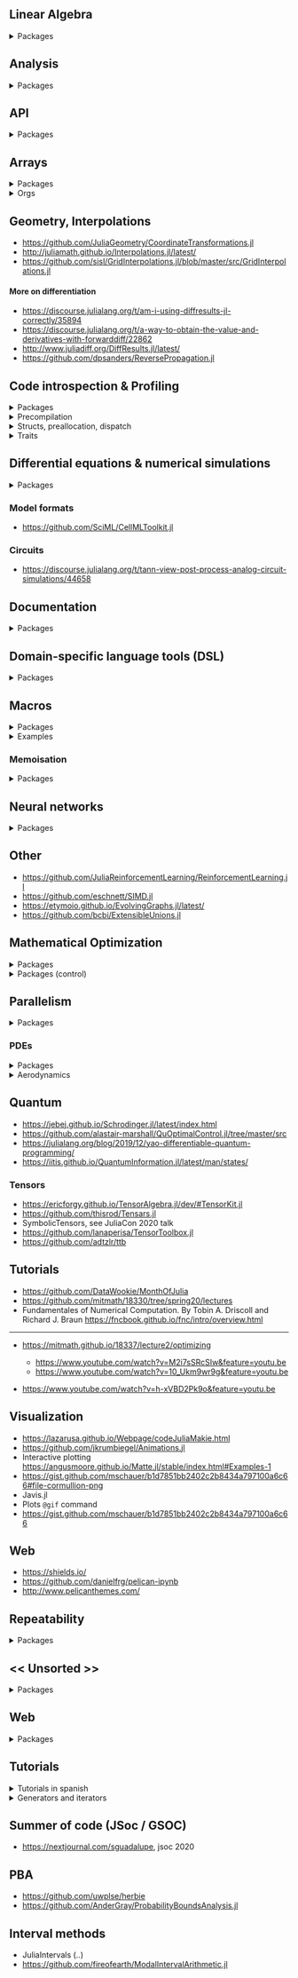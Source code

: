 ## Linear Algebra

<details>
  <summary>Packages</summary>

- [Intel MKL linear algebra library](https://github.com/JuliaComputing/MKL.jl)

- [Padded matrices](https://github.com/chriselrod/PaddedMatrices.jl)

- [Gaius](https://github.com/MasonProtter/Gaius.jl)

- [Tullio.jl](https://github.com/mcabbott/Tullio.jl). Example [here](https://discourse.julialang.org/t/accelerate-non-linear-function-evaluation/42105/16).

</details>


## Analysis

<details>
  <summary>Packages</summary>

- https://github.com/JuliaDiff/ForwardDiff.jl

- https://github.com/JuliaDiff/FiniteDiff.jl

- https://github.com/JuliaMath/Calculus.jl

- https://github.com/JuliaComputing/NonlinearSolve.jl

- https://github.com/SciML/Quadrature.jl


</details>

## API

<details>
  <summary>Packages</summary>

- https://github.com/jw3126/ArgCheck.jl

- https://simeonschaub.github.io/OptionalArgChecks.jl/dev/

- Unpack

- Parameters

- https://juliahub.com/ui/Packages/ArgTools/aGHFV/1.1.1


</details>

## Arrays

<details>
  <summary>Packages</summary>

- [ElasticArrays](https://github.com/JuliaArrays/ElasticArrays.jl)

- [IdentityMatrix.jl](https://github.com/jlapeyre/IdentityMatrix.jl)

- https://github.com/mateuszbaran/HybridArrays.jl

- [Block arrays](https://github.com/JuliaArrays/BlockArrays.jl)

- [RecursiveArrayTools](https://github.com/JuliaDiffEq/RecursiveArrayTools.jl)

- [LazyArrays.jl](https://github.com/JuliaArrays/LazyArrays.jl)

- [TriMatrices.jl](https://github.com/jlumpe/TriMatrices.jl) -- Julia package for storing large triangular or symmetric matrices in non-redundant format.



</details>

<details>
  <summary>Orgs</summary>

- https://github.com/JuliaArrays

</details>


## Geometry, Interpolations

- https://github.com/JuliaGeometry/CoordinateTransformations.jl
- http://juliamath.github.io/Interpolations.jl/latest/
- https://github.com/sisl/GridInterpolations.jl/blob/master/src/GridInterpolations.jl


#### More on differentiation

- https://discourse.julialang.org/t/am-i-using-diffresults-jl-correctly/35894
- https://discourse.julialang.org/t/a-way-to-obtain-the-value-and-derivatives-with-forwarddiff/22862
- http://www.juliadiff.org/DiffResults.jl/latest/
- https://github.com/dpsanders/ReversePropagation.jl

## Code introspection & Profiling

<details>
  <summary>Packages</summary>

- [Treeview.jl](https://github.com/JuliaTeX/TreeView.jl) (view Julia syntax trees as a graph)

- [Flatten.jl](https://github.com/rafaqz/Flatten.jl) (type queries)

- [ProfileVega.jl](https://github.com/davidanthoff/ProfileVega.jl)

- [TimerOutputs.jl](https://github.com/KristofferC/TimerOutputs.jl)

- [Traceur.jl](https://github.com/JunoLab/Traceur.jl)

- [OwnTime.jl](https://github.com/DevJac/OwnTime.jl)

- [Timeout.jl](https://github.com/ararslan/Timeout.jl)

- https://github.com/FluxML/IRTools.jl

- https://github.com/antoine-levitt/Exfiltrator.jl

- https://github.com/c42f/TerminalLoggers.jl

- https://github.com/oxinabox/LoggingExtras.jl

- https://github.com/timholy/MethodAnalysis.jl

</details>

<details>
  <summary>Precompilation</summary>

- https://discourse.julialang.org/t/ann-snoopcompile-1-2-package-precompilation/33359

- https://github.com/jump-dev/JuMP.jl/pull/2484

</details>

<details>
  <summary>Structs, preallocation, dispatch </summary>

- https://github.com/oxinabox/AutoPreallocation.jl

- https://github.com/pengwyn/AutoParameters.jl

- [ConcreteStructs.jl](https://discourse.julialang.org/t/ann-concretestructs-jl-cut-the-boilerplate-when-concretely-parameterizing-structs/47274)

- https://github.com/jlapeyre/ManualDispatch.jl

</details>

<details>
  <summary>Traits </summary>

- [Traits.jl](https://github.com/schlichtanders/Traits.jl)

- [SimpleTraits.jl](https://github.com/mauro3/SimpleTraits.jl)

- [BinaryTraits.jl](https://github.com/tk3369/BinaryTraits.jl), [on discourse](https://discourse.julialang.org/t/ann-binarytraits-jl-a-new-traits-package/37475)

</details>

## Differential equations & numerical simulations

<details>
  <summary>Packages</summary>

- DynamicalSystems.jl

- [DifferentialEquations.jl webpage](https://juliadiffeq.org/)

- [DifferentialEquations.jl documentation](https://docs.juliadiffeq.org/dev/index.html)
   - https://github.com/SciML/OrdinaryDiffEq.jl

- [Mera.jl](https://github.com/ManuelBehrendt/Mera.jl)

- [Causal.jl](https://github.com/zekeriyasari/Causal.jl/issues)

- ModiaSim

- [SimJulia](https://benlauwens.github.io/SimJulia.jl/)

- [NetworkDynamics.jl](https://github.com/FHell/NetworkDynamics.jl)

- https://github.com/PSORLab/DynamicBoundspODEsIneq.jl

- https://github.com/SciML/DiffEqUncertainty.jl

- https://github.com/AnHeuermann/JuliaFMI

- https://github.com/timueh/PolyChaos.jl [article](https://arxiv.org/pdf/2004.03970.pdf)

- https://ymocquar.github.io/HOODESolver.jl/stable/quickstart/

- https://github.com/ketch/nodepy (Python)
  
</details>

### Model formats

- https://github.com/SciML/CellMLToolkit.jl

### Circuits

- https://discourse.julialang.org/t/tann-view-post-process-analog-circuit-simulations/44658

## Documentation

<details>
  <summary>Packages</summary>

- [Hosting documentation. Documenter help](https://juliadocs.github.io/Documenter.jl/v0.24/man/hosting/#Hosting-Documentation-1).

- [Documenter showcase](https://juliadocs.github.io/Documenter.jl/v0.24/showcase/#Doctest-showcase-1).

- [SafeTestsets](https://github.com/YingboMa/SafeTestsets.jl)

- [latex_symbols.jl](https://github.com/JuliaLang/julia/blob/master/stdlib/REPL/src/latex_symbols.jl)

- [Unicode input](https://docs.julialang.org/en/v1/manual/unicode-input/)

- [Literate.jl](https://github.com/fredrikekre/Literate.jl)

- https://github.com/JunoLab/Weave.jl

- https://juliadocs.github.io/DocStringExtensions.jl/latest/index.html

- [Publish.jl](https://github.com/MichaelHatherly/Publish.jl)

- [Latexify.jl](https://github.com/korsbo/Latexify.jl)

- [Citations.jl](https://github.com/adamslc/Citations.jl)

- [DocumenterBibliographyTest.jl](https://github.com/ali-ramadhan/DocumenterBibliographyTest.jl)

- [BibTeXFormat.jl](https://lucianolorenti.github.io/BibTeXFormat.jl/latest/)

- [BibTex.jl](https://github.com/JuliaTeX/BibTeX.jl)

</details>


## Domain-specific language tools (DSL)

<details>
  <summary>Packages</summary>

- [ModelingToolkit](https://github.com/JuliaDiffEq/ModelingToolkit.jl)

- [Sims.jl](https://github.com/tshort/Sims.jl)

- [Modia.jl](https://github.com/ModiaSim/Modia.jl)

- [Symbolics.jl](https://github.com/MasonProtter/Symbolics.jl)

- [ModelKit.jl](https://github.com/saschatimme/ModelKit.jl/)

</details>

## Macros

<details>
  <summary>Packages</summary>

- [ExprTools](https://github.com/invenia/ExprTools.jl)

- [MacroTools](https://github.com/FluxML/MacroTools.jl)

- [Espresso](https://github.com/dfdx/Espresso.jl)

- [Keyword dispatch](https://github.com/simonbyrne/KeywordDispatch.jl)

- [ExtractMacro](https://github.com/carlobaldassi/ExtractMacro.jl)

</details>

<details>
  <summary>Examples</summary>

- [Some useful macros for Julia (MikeInnes)](https://gist.github.com/MikeInnes/8299575)

</details>


### Memoisation

<details>
  <summary>Packages</summary>

- https://github.com/BenLauwens/ResumableFunctions.jl

- https://discourse.julialang.org/t/memoization-performance/26361

- https://gist.github.com/tk3369/877c2c60f41f6b0941e76e977e916192

- https://github.com/dalum/Purses.jl

- https://gitlab.com/volkerweissmann/SimpleCache.jl/-/tree/master/

</details>

## Neural networks

<details>
  <summary>Packages</summary>

- https://github.com/vtjeng/MIPVerify.jl

- https://github.com/castrong/NeuralOptimization.jl

</details>


## Other

- https://github.com/JuliaReinforcementLearning/ReinforcementLearning.jl
- https://github.com/eschnett/SIMD.jl
- https://etymoio.github.io/EvolvingGraphs.jl/latest/
- https://github.com/bcbi/ExtensibleUnions.jl

## Mathematical Optimization

<details>
  <summary>Packages</summary>

- [TrajectoryOptimization.jl](https://github.com/RoboticExplorationLab/TrajectoryOptimization.jl)

- https://github.com/ds4dm/Tulip.jl

- http://www.juliaopt.org/MathOptInterface.jl/dev/apimanual/#Standard-form-problem-1

- https://github.com/jump-dev/MatrixOptInterface.jl

- https://github.com/oxfordcontrol/COSMO.jl

- https://github.com/JuliaLinearOptimizers/Simplex.jl

- https://github.com/SCIP-Interfaces/SCIP.jl

- https://github.com/IainNZ/RationalSimplex.jl

- https://github.com/jw3126/Convex1D.jl

- https://github.com/SciML/GalacticOptim.jl

- [CMAEvolutionStrategy](https://github.com/jbrea/CMAEvolutionStrategy.jl/tree/f421335dad3c9133b4e0c1796d33508cef08834e), [discourse announcement](https://discourse.julialang.org/t/ann-cmaevolutionstrategy-jl/39411/5).

- https://psorlab.github.io/EAGO.jl/dev/

- https://github.com/newptcai/BEE.jl

- https://github.com/JuliaNLSolvers/ConstrainedOptim.jl
 
- https://github.com/JuliaFirstOrder

- https://juliafirstorder.github.io/PiecewiseQuadratics.jl/dev/

</details>

<details>
  <summary>Packages (control) </summary>

https://github.com/cadojo/ControlTheoryNotes.jl
</details>

## Parallelism


<details>
  <summary>Packages</summary>
  
- https://github.com/jishnub/ParallelUtilities.jl

- https://stackoverflow.com/questions/50802184/julia-macro-threads-and-parallel

- https://julialang.org/blog/2019/07/multithreading/

- https://github.com/tkf/ThreadsX.jl

</details>

### PDEs

<details>
  <summary>Packages</summary>

 - https://joss.theoj.org/papers/10.21105/joss.02369

 - https://github.com/kinnala/scikit-fem

 - https://scikit-fem.readthedocs.io/en/latest/listofexamples.html#example-2-kirchhoff-plate-bending-problem

 - https://joss.theoj.org/papers/10.21105/joss.02520

 - https://github.com/gridap/GridapODEs.jl

 - https://github.com/lijas/IGA.jl

- [femshop](https://github.com/paralab/femshop)

- https://github.com/matthieugomez/EconPDEs.jl

- https://github.com/PetrKryslUCSD/Elfel.jl

- https://github.com/trixi-framework/Trixi.jl

- https://github.com/j-fu/ExtendableGrids.jl

</details>

<details>
  <summary>Aerodynamics</summary>

- https://github.com/byuflowlab/VortexLattice.jl


</details>


## Quantum

- https://jebej.github.io/Schrodinger.jl/latest/index.html
- https://github.com/alastair-marshall/QuOptimalControl.jl/tree/master/src
- https://julialang.org/blog/2019/12/yao-differentiable-quantum-programming/
- https://iitis.github.io/QuantumInformation.jl/latest/man/states/



### Tensors

- https://ericforgy.github.io/TensorAlgebra.jl/dev/#TensorKit.jl
- https://github.com/thisrod/Tensars.jl
- SymbolicTensors, see JuliaCon 2020 talk
- https://github.com/lanaperisa/TensorToolbox.jl
- https://github.com/adtzlr/ttb

## Tutorials

- https://github.com/DataWookie/MonthOfJulia
- https://github.com/mitmath/18330/tree/spring20/lectures
- Fundamentales of Numerical Computation. By Tobin A. Driscoll and Richard J. Braun
 https://fncbook.github.io/fnc/intro/overview.html
 
---

- https://mitmath.github.io/18337/lecture2/optimizing
    - https://www.youtube.com/watch?v=M2i7sSRcSIw&feature=youtu.be
    - https://www.youtube.com/watch?v=10_Ukm9wr9g&feature=youtu.be

- https://www.youtube.com/watch?v=h-xVBD2Pk9o&feature=youtu.be


## Visualization

- https://lazarusa.github.io/Webpage/codeJuliaMakie.html
- https://github.com/jkrumbiegel/Animations.jl
- Interactive plotting https://angusmoore.github.io/Matte.jl/stable/index.html#Examples-1
- https://gist.github.com/mschauer/b1d7851bb2402c2b8434a797100a6c66#file-cormullion-png
- Javis.jl
- Plots `@gif` command
- https://gist.github.com/mschauer/b1d7851bb2402c2b8434a797100a6c66

## Web

- https://shields.io/
- https://github.com/danielfrg/pelican-ipynb
- http://www.pelicanthemes.com/



## Repeatability

<details>
  <summary>Packages</summary>

- https://github.com/bcbi/GitCommand.jl

- https://github.com/KristofferC/RegistryCompatTools.jl

- https://github.com/bcbi/SimpleContainerGenerator.jl

</details>


## << Unsorted >>

<details>
  <summary>Packages</summary>

- [High order functions](https://discourse.julialang.org/t/to-factor-or-not-to-factor-functions-with-small-differences-within-loops/39532/4)

- [Dynamical systems modeling in Julia]()

- https://github.com/johnmyleswhite/julia_tutorials

- https://github.com/cjdoris/Python.jl

</details>

## Web 

<details>
  <summary>Packages</summary>

- Presentations from markdown https://github.com/oxinabox/Remark.jl

- https://plotly.com/dash/

- https://franklinjl.org/

- https://tlienart.github.io/FranklinTemplates.jl/templates/basic/index.html#symbols_and_html_entities

- https://tlienart.github.io/PkgPage.jl/#about
  
- https://tlienart.github.io/FranklinTemplates.jl/

</details>


## Tutorials

<details>
  <summary>Tutorials in spanish</summary>

- [Programación básica con Julia
](https://hedero.webs.upv.es/julia-basico/)

</details>

<details>
  <summary>Generators and iterators</summary>

- https://discourse.julialang.org/t/creating-generators/3962/28

- https://medium.com/@Jernfrost/generators-and-iterators-in-julia-and-python-6c9ace18fa93


</details>


## Summer of code (JSoc / GSOC)
 
 
 - https://nextjournal.com/sguadalupe, jsoc 2020 

## PBA

- https://github.com/uwplse/herbie
- https://github.com/AnderGray/ProbabilityBoundsAnalysis.jl

## Interval methods

- JuliaIntervals (..)
- https://github.com/fireofearth/ModalIntervalArithmetic.jl
